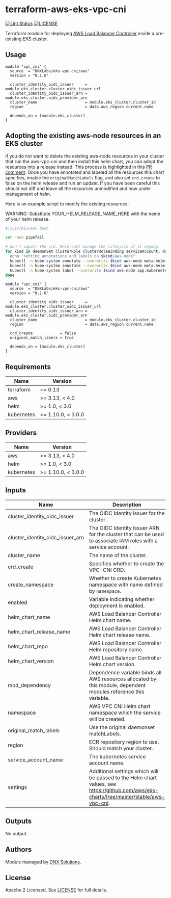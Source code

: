 # terraform-aws-eks-vpc-cni

[![Lint Status](https://github.com/DNXLabs/terraform-aws-eks-vpc-cni/workflows/Lint/badge.svg)](https://github.com/DNXLabs/terraform-aws-eks-vpc-cni/actions)
[![LICENSE](https://img.shields.io/github/license/DNXLabs/terraform-aws-eks-vpc-cni)](https://github.com/DNXLabs/terraform-aws-eks-vpc-cni/blob/master/LICENSE)

Terraform module for deploying [AWS Load Balancer Controller](https://github.com/kubernetes-sigs/aws-load-balancer-controller) inside a pre-existing EKS cluster.

## Usage

```
module "vpc_cni" {
  source  = "DNXLabs/eks-vpc-cni/aws"
  version = "0.1.0"

  cluster_identity_oidc_issuer     = module.eks_cluster.cluster_oidc_issuer_url
  cluster_identity_oidc_issuer_arn = module.eks_cluster.oidc_provider_arn
  cluster_name                     = module.eks_cluster.cluster_id
  region                           = data.aws_region.current.name

  depends_on = [module.eks_cluster]
}
```

## Adopting the existing aws-node resources in an EKS cluster

If you do not want to delete the existing aws-node resources in your cluster that run the aws-vpc-cni and then install this helm chart, you can adopt the resources into a release instead. This process is highlighted in this [PR comment](https://github.com/aws/eks-charts/issues/57#issuecomment-628403245). Once you have annotated and labeled all the resources this chart specifies, enable the `originalMatchLabels` flag, and also set `crd.create` to false on the helm release and run an update. If you have been careful this should not diff and leave all the resources unmodified and now under management of helm.

Here is an example script to modify the existing resources:

WARNING: Substitute YOUR_HELM_RELEASE_NAME_HERE with the name of your helm release.

```bash
#!/usr/bin/env bash

set -euo pipefail

# don't import the crd. Helm cant manage the lifecycle of it anyway.
for kind in daemonSet clusterRole clusterRoleBinding serviceAccount; do
  echo "setting annotations and labels on $kind/aws-node"
  kubectl -n kube-system annotate --overwrite $kind aws-node meta.helm.sh/release-name=YOUR_HELM_RELEASE_NAME_HERE
  kubectl -n kube-system annotate --overwrite $kind aws-node meta.helm.sh/release-namespace=kube-system
  kubectl -n kube-system label --overwrite $kind aws-node app.kubernetes.io/managed-by=Helm
done
```

```
module "vpc_cni" {
  source  = "DNXLabs/eks-vpc-cni/aws"
  version = "0.1.0"

  cluster_identity_oidc_issuer     = module.eks_cluster.cluster_oidc_issuer_url
  cluster_identity_oidc_issuer_arn = module.eks_cluster.oidc_provider_arn
  cluster_name                     = module.eks_cluster.cluster_id
  region                           = data.aws_region.current.name

  crd_create            = false
  original_match_labels = true

  depends_on = [module.eks_cluster]
}
```

<!--- BEGIN_TF_DOCS --->

## Requirements

| Name | Version |
|------|---------|
| terraform | ~> 0.13 |
| aws | >= 3.13, < 4.0 |
| helm | >= 1.0, < 3.0 |
| kubernetes | >= 1.10.0, < 3.0.0 |

## Providers

| Name | Version |
|------|---------|
| aws | >= 3.13, < 4.0 |
| helm | >= 1.0, < 3.0 |
| kubernetes | >= 1.10.0, < 3.0.0 |

## Inputs

| Name | Description | Type | Default | Required |
|------|-------------|------|---------|:--------:|
| cluster\_identity\_oidc\_issuer | The OIDC Identity issuer for the cluster. | `string` | n/a | yes |
| cluster\_identity\_oidc\_issuer\_arn | The OIDC Identity issuer ARN for the cluster that can be used to associate IAM roles with a service account. | `string` | n/a | yes |
| cluster\_name | The name of the cluster. | `string` | n/a | yes |
| crd\_create | Specifies whether to create the VPC-CNI CRD. | `bool` | `true` | no |
| create\_namespace | Whether to create Kubernetes namespace with name defined by `namespace`. | `bool` | `true` | no |
| enabled | Variable indicating whether deployment is enabled. | `bool` | `true` | no |
| helm\_chart\_name | AWS Load Balancer Controller Helm chart name. | `string` | `"aws-vpc-cni"` | no |
| helm\_chart\_release\_name | AWS Load Balancer Controller Helm chart release name. | `string` | `"aws-vpc-cni"` | no |
| helm\_chart\_repo | AWS Load Balancer Controller Helm repository name. | `string` | `"https://aws.github.io/eks-charts"` | no |
| helm\_chart\_version | AWS Load Balancer Controller Helm chart version. | `string` | `"1.1.5"` | no |
| mod\_dependency | Dependence variable binds all AWS resources allocated by this module, dependent modules reference this variable. | `any` | `null` | no |
| namespace | AWS VPC CNI Helm chart namespace which the service will be created. | `string` | `"kube-system"` | no |
| original\_match\_labels | Use the original daemonset matchLabels. | `bool` | `false` | no |
| region | ECR repository region to use. Should match your cluster. | `string` | `"us-west-2"` | no |
| service\_account\_name | The kubernetes service account name. | `string` | `"aws-vpc-cni"` | no |
| settings | Additional settings which will be passed to the Helm chart values, see https://github.com/aws/eks-charts/tree/master/stable/aws-vpc-cni. | `map` | `{}` | no |

## Outputs

No output.

<!--- END_TF_DOCS --->

## Authors

Module managed by [DNX Solutions](https://github.com/DNXLabs).

## License

Apache 2 Licensed. See [LICENSE](https://github.com/DNXLabs/terraform-aws-eks-vpc-cni/blob/master/LICENSE) for full details.
